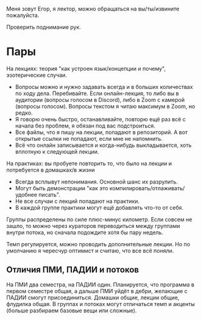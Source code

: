Меня зовут Егор, я лектор, можно обращаться на вы/ты/извините пожалуйста.

Проверить поднимание рук.

# Пары
На лекциях: теория "как устроен язык/концепции и почему", эзотерические случаи.

* Вопросы можно и нужно задавать всегда и в больших количествах по ходу дела. Перебивайте.
  Если онлайн-лекция, то либо вы в аудитории (вопросы голосом в Discord), либо в Zoom
  с камерой (вопросы голосом).
  Вопросы текстом я читаю максимум в Zoom, но редко.
* Я говорю очень быстро, останавливайте, повторю ещё раз всё с начала без проблем,
  я обязан под вас подстроиться.
* Все файлы, что я пишу на лекции, попадают в репозиторий. А вот открытые ссылки не попадают,
  если мне не напомнить.
* Всё что онлайн записывается и когда-нибудь выкладывается, хоть вплотную к следующей лекции.

На практиках: вы пробуете повторить то, что было на лекции и потребуется в домашках/в жизни

* Всегда всплывут непонимания. Основной шанс их разрулить.
* Могут быть демонстрации "как это компилировать/отлаживать/удобнее писать".
* Не все случаи с лекций попадают на практики.
* В каждой группе практики могут ещё добавлять что-то от себя.

Группы распределены по силе плюс-минус километр.
Если совсем не зашло, то можно через кураторов переводиться между группами внутри потока,
но сначала подождите хотя бы пару недель.

Темп регулируется, можно проводить дополнительные лекции.
Но по умолчанию я чересчур оптимист и считаю, что все всё поняли.

## Отличия ПМИ, ПАДИИ и потоков
На ПМИ два семестра, на ПАДИИ один.
Планируется, что программа в первом семестре общая, а дальше ПМИ уйдёт в дебри,
желающие с ПАДИИ смогут присоединиться.
Домашки общие, лекции общие, флудилка общая.
В группах и потоках могут отличаться темп и акценты (больше разбираем базовые вещи или сложные).
